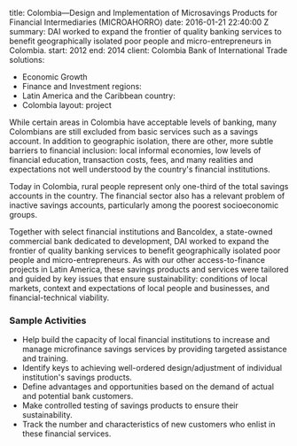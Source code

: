 
title: Colombia—Design and Implementation of Microsavings Products for Financial Intermediaries
  (MICROAHORRO)
date: 2016-01-21 22:40:00 Z
summary: DAI worked to expand the frontier of quality banking services to benefit
  geographically isolated poor people and micro-entrepreneurs in Colombia.
start: 2012
end: 2014
client: Colombia Bank of International Trade
solutions:
- Economic Growth
- Finance and Investment
regions:
- Latin America and the Caribbean
country:
- Colombia
layout: project


While certain areas in Colombia have acceptable levels of banking, many Colombians are still excluded from basic services such as a savings account. In addition to geographic isolation, there are other, more subtle barriers to financial inclusion: local informal economies, low levels of financial education, transaction costs, fees, and many realities and expectations not well understood by the country's financial institutions.

Today in Colombia, rural people represent only one-third of the total savings accounts in the country. The financial sector also has a relevant problem of inactive savings accounts, particularly among the poorest socioeconomic groups.

Together with select financial institutions and Bancoldex, a state-owned commercial bank dedicated to development, DAI worked to expand the frontier of quality banking services to benefit geographically isolated poor people and micro-entrepreneurs. As with our other access-to-finance projects in Latin America, these savings products and services were tailored and guided by key issues that ensure sustainability: conditions of local markets, context and expectations of local people and businesses, and financial-technical viability.

### Sample Activities

* Help build the capacity of local financial institutions to increase and manage microfinance savings services by providing targeted assistance and training.
* Identify keys to achieving well-ordered design/adjustment of individual institution's savings products.
* Define advantages and opportunities based on the demand of actual and potential bank customers.
* Make controlled testing of savings products to ensure their sustainability.
* Track the number and characteristics of new customers who enlist in these financial services.

